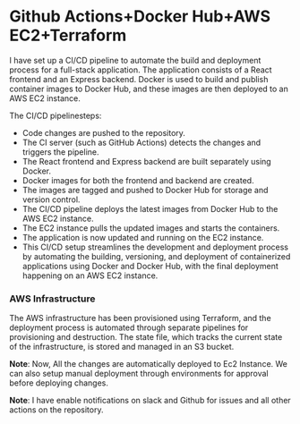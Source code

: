 # Github Actions+Docker Hub+AWS EC2+Terraform

I have set up a CI/CD pipeline to automate the build and deployment process for a full-stack application. The application consists of a React frontend and an Express backend. Docker is used to build and publish container images to Docker Hub, and these images are then deployed to an AWS EC2 instance.

The CI/CD pipelinesteps:

- Code changes are pushed to the repository.
- The CI server (such as GitHub Actions) detects the changes and triggers the pipeline.
- The React frontend and Express backend are built separately using Docker.
- Docker images for both the frontend and backend are created.
- The images are tagged and pushed to Docker Hub for storage and version control.
- The CI/CD pipeline deploys the latest images from Docker Hub to the AWS EC2 instance.
- The EC2 instance pulls the updated images and starts the containers.
- The application is now updated and running on the EC2 instance.
- This CI/CD setup streamlines the development and deployment process by automating the building, versioning, and deployment of containerized applications using Docker and Docker Hub, with the final deployment happening on an AWS EC2 instance.

### AWS Infrastructure

The AWS infrastructure has been provisioned using Terraform, and the deployment process is automated through separate pipelines for provisioning and destruction. The state file, which tracks the current state of the infrastructure, is stored and managed in an S3 bucket.


**Note**: 
Now, All the changes are automatically deployed to Ec2 Instance. We can also setup manual deployment through environments for approval before deploying changes.

**Note**:
 I have enable notifications on slack and Github for issues and all other actions on the repository.
